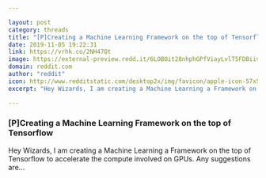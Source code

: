 ```yaml
---

layout: post
category: threads
title: "[P]Creating a Machine Learning Framework on the top of Tensorflow"
date: 2019-11-05 19:22:31
link: https://vrhk.co/2NH47Qt
image: https://external-preview.redd.it/6LOBOit28nhphGPfViayLvlT5FDBiivNVd6Xv46sLCE.jpg?width=400&height=209.42408377&auto=webp&s=a0a168a7244ca2859283d5859a85e553be9e1711
domain: reddit.com
author: "reddit"
icon: http://www.redditstatic.com/desktop2x/img/favicon/apple-icon-57x57.png
excerpt: "Hey Wizards, I am creating a Machine Learning a Framework on the top of Tensorflow to accelerate the compute involved on GPUs. Any suggestions are..."

---
```


### [P]Creating a Machine Learning Framework on the top of Tensorflow

Hey Wizards, I am creating a Machine Learning a Framework on the top of Tensorflow to accelerate the compute involved on GPUs. Any suggestions are...